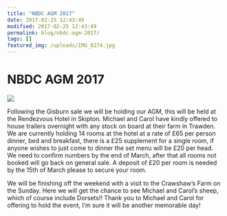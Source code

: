 ```yaml
---
title: "NBDC AGM 2017"
date: 2017-02-25 12:43:49
modified: 2017-02-25 12:43:49
permalink: blog/nbdc-agm-2017/
tags: []
featured_img: /uploads/IMG_0274.jpg
---
```


# NBDC AGM 2017

![](/uploads/IMG_0274.jpg)

Following the Gisburn sale we will be holding our AGM, this will be held at the Rendezvous Hotel in Skipton. Michael and Carol have kindly offered to house trailers overnight with any stock on board at their farm in Trawden. We are currently holding 14 rooms at the hotel at a rate of £65 per person dinner, bed and breakfast, there is a £25 supplement for a single room, if anyone wishes to just come to dinner the set menu will be £20 per head. We need to confirm numbers by the end of March, after that all rooms not booked will go back on general sale. A deposit of £20 per room is needed by the 15th of March please to secure your room.

We will be finishing off the weekend with a visit to the Crawshaw’s Farm on the Sunday. Here we will get the chance to see Michael and Carol’s sheep, which of course include Dorsets!! Thank you to Michael and Carol for offering to hold the event, I’m sure it will be another memorable day!
